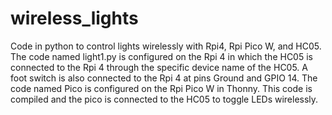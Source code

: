 # wireless_lights
Code in python to control lights wirelessly with Rpi4, Rpi Pico W, and HC05.
The code named light1.py is configured on the Rpi 4 in which the HC05 is connected to the Rpi 4 through the specific device name of the HC05. A foot switch is also connected to the Rpi 4 at pins Ground and GPIO 14.
The code named Pico is configured on the Rpi Pico W in Thonny. This code is compiled and the pico is connected to the HC05 to toggle LEDs wirelessly.
